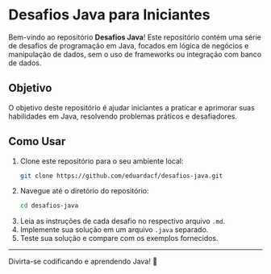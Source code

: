 # Desafios Java para Iniciantes

Bem-vindo ao repositório **Desafios Java**! Este repositório contém uma série de desafios de programação em Java, focados em lógica de negócios e manipulação de dados, sem o uso de frameworks ou integração com banco de dados.

## Objetivo

O objetivo deste repositório é ajudar iniciantes a praticar e aprimorar suas habilidades em Java, resolvendo problemas práticos e desafiadores.

## Como Usar

1. Clone este repositório para o seu ambiente local:
    ```bash
    git clone https://github.com/eduardacf/desafios-java.git
    ```
2. Navegue até o diretório do repositório:
    ```bash
    cd desafios-java
    ```
3. Leia as instruções de cada desafio no respectivo arquivo `.md`.
4. Implemente sua solução em um arquivo `.java` separado.
5. Teste sua solução e compare com os exemplos fornecidos.

---

Divirta-se codificando e aprendendo Java! 🚀
